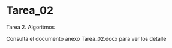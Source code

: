 # Tarea_02

Tarea 2. Algoritmos

Consulta el documento anexo Tarea_02.docx para ver los detalle




